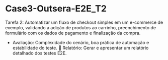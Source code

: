 # Case3-Outsera-E2E_T2

Tarefa 2: Automatizar um fluxo de checkout simples em um e-commerce de
exemplo, validando a adição de produtos ao carrinho, preenchimento de
formulário com os dados de pagamento e finalização da compra.

- Avaliação: Complexidade do cenário, boa prática de automação e
estabilidade do teste.
 Relatório: Gerar e apresentar um relatório detalhado dos testes E2E.
